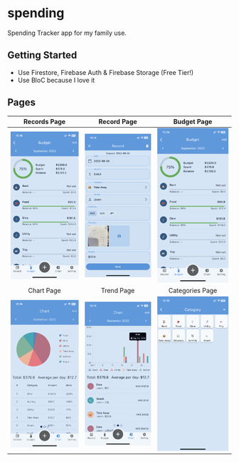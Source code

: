 # spending

Spending Tracker app for my family use.

## Getting Started

- Use Firestore, Firebase Auth & Firebase Storage (Free Tier!)
- Use BloC because I love it

## Pages
|                                          Records Page                                           |                                           Record Page                                           |                                             Budget Page                                             |
| :---------------------------------------------------------------------------------------------: | :---------------------------------------------------------------------------------------------: | :-------------------------------------------------------------------------------------------------: |
| <img src="https://github.com/jasontcs/spending/blob/master/screenshots/budget.png" width="240"> | <img src="https://github.com/jasontcs/spending/blob/master/screenshots/record.png" width="240"> |   <img src="https://github.com/jasontcs/spending/blob/master/screenshots/budget.png" width="240">   |
|                                           Chart Page                                            |                                           Trend Page                                            |                                           Categories Page                                           |
| <img src="https://github.com/jasontcs/spending/blob/master/screenshots/chart.png" width="240">  | <img src="https://github.com/jasontcs/spending/blob/master/screenshots/trend.png" width="240">  | <img src="https://github.com/jasontcs/spending/blob/master/screenshots/categories.png" width="240"> |
